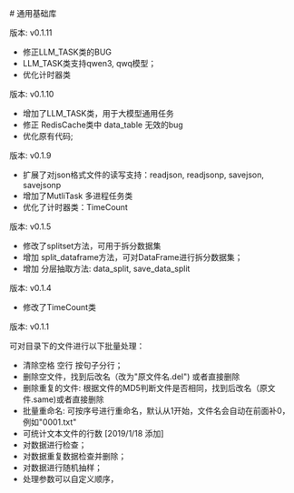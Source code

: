 # 通用基础库 

版本: v0.1.11
* 修正LLM_TASK类的BUG
* LLM_TASK类支持qwen3, qwq模型；
* 优化计时器类

版本: v0.1.10
* 增加了LLM_TASK类，用于大模型通用任务
* 修正 RedisCache类中 data_table 无效的bug
* 优化原有代码; 

版本: v0.1.9

* 扩展了对json格式文件的读写支持：readjson, readjsonp, savejson, savejsonp
* 增加了MutliTask 多进程任务类
* 优化了计时器类：TimeCount

版本: v0.1.5

* 修改了splitset方法，可用于拆分数据集
* 增加 split_dataframe方法，可对DataFrame进行拆分数据集；
* 增加 分层抽取方法: data_split, save_data_split

版本: v0.1.4

* 修改了TimeCount类

版本: v0.1.1

可对目录下的文件进行以下批量处理：

* 清除空格 空行 按句子分行；
* 删除空文件，找到后改名（改为"原文件名.del") 或者直接删除
* 删除重复的文件:   根据文件的MD5判断文件是否相同，找到后改名（原文件.same)或者直接删除
* 批量重命名:    可按序号进行重命名，默认从1开始，文件名会自动在前面补0，例如"0001.txt"
* 可统计文本文件的行数  [2019/1/18 添加]
* 对数据进行检查；
* 对数据重复数据检查并删除；
* 对数据进行随机抽样；
* 处理参数可以自定义顺序，
